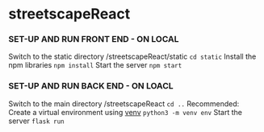 # streetscapeReact

### SET-UP AND RUN FRONT END - ON LOCAL 
Switch to the static directory /streetscapeReact/static
`cd static`
Install the npm libraries
`npm install`
Start the server
`npm start`

### SET-UP AND RUN BACK END - ON LOACL
Switch to the main directory /streetscapeReact
`cd ..`
Recommended: Create a virtual environment using [venv](https://packaging.python.org/guides/installing-using-pip-and-virtual-environments/)
`python3 -m venv env`
Start the server
`flask run`